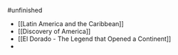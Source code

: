 #unfinished 

- [[Latin America and the Caribbean]]
- [[Discovery of America]]
- [[El Dorado - The Legend that Opened a Continent]]
- 